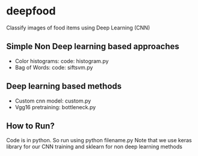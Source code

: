 # deepfood
Classify images of food items using Deep Learning (CNN)

## Simple Non Deep learning based approaches
- Color histograms: code: histogram.py
- Bag of Words: code: siftsvm.py

## Deep learning based methods
- Custom cnn model: custom.py
- Vgg16 pretraining: bottleneck.py


## How to Run?
Code is in python. So run using python filename.py
Note that we use keras library for our CNN training and sklearn for non deep learning methods
